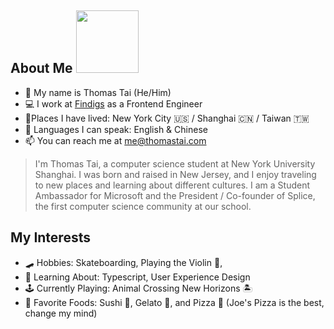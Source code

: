 
## About Me  <img src="https://thumbs.gfycat.com/CalculatingAnchoredGentoopenguin.webp" width="100">


- 👋 My name is Thomas Tai (He/Him)
- 💻 I work at [Findigs](https://findigs.com) as a Frontend Engineer
-  📍Places I have lived: New York City 🇺🇸 / Shanghai 🇨🇳 / Taiwan 🇹🇼
- 📣 Languages I can speak: English & Chinese
- 📫 You can reach me at [me@thomastai.com](mailto:me@thomastai.com)


> I'm Thomas Tai, a computer science student at New York University Shanghai. I was born and raised in New Jersey, and I enjoy traveling to new places and learning about different cultures. I am a Student Ambassador for Microsoft and the President / Co-founder of Splice, the first computer science community at our school. 

## My Interests

- 🛹 Hobbies: Skateboarding, Playing the Violin 🎻, 
- 📘 Learning About: Typescript, User Experience Design
- 🕹 Currently Playing: Animal Crossing New Horizons 🏝
- 🍱 Favorite Foods: Sushi 🍣, Gelato 🍦, and Pizza 🍕 (Joe's Pizza is the best, change my mind) 
